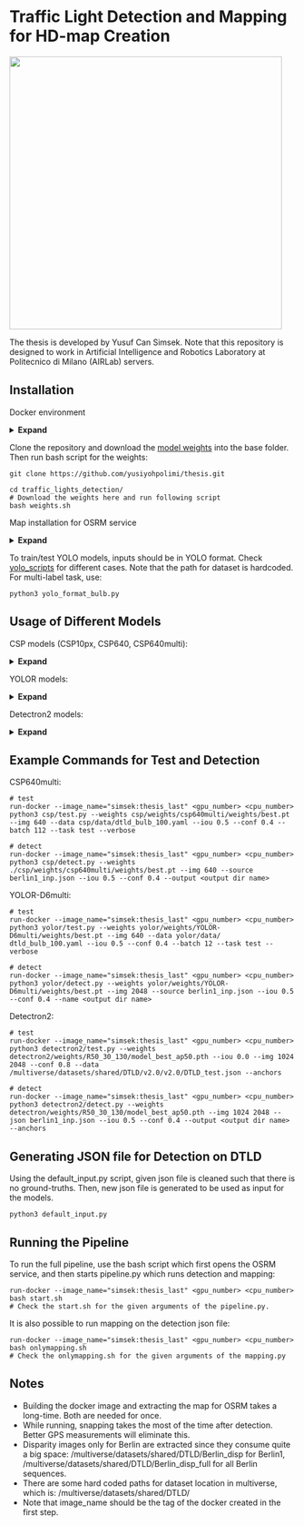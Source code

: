 # Traffic Light Detection and Mapping for HD-map Creation

<img src="https://github.com/yusiyohpolimi/thesis/blob/main/diagram_new.jpg" height="480">

The thesis is developed by Yusuf Can Simsek. Note that this repository is designed to work in Artificial Intelligence and Robotics Laboratory at Politecnico di Milano (AIRLab) servers.

## Installation

Docker environment
<details><summary> <b>Expand</b> </summary>

```
# Build the docker container which has the all components to run OSRM service, YOLO models and detectron2 models
docker build --rm -t <tag> -f Venv .  
```

</details>

Clone the repository and download the [model weights](https://polimi365-my.sharepoint.com/personal/10622973_polimi_it/_layouts/15/onedrive.aspx?id=%2Fpersonal%2F10622973_polimi_it%2FDocuments%2FTesi%2Ftesi%20Yusuf%2Fmodel_weights&ga=1) into the base folder. Then run bash script for the weights:
```
git clone https://github.com/yusiyohpolimi/thesis.git

cd traffic_lights_detection/
# Download the weights here and run following script
bash weights.sh
```
  
Map installation for OSRM service
<details><summary> <b>Expand</b> </summary>

```
cd osrm/
# To download all the germany map:
wget http://download.geofabrik.de/europe/germany-latest.osm.pbf

# For just Berlin:
wget http://download.geofabrik.de/europe/germany/berlin-latest.osm.pbf


# Extract the downloaded map:
run-docker --image_name="simsek:thesis_last" '' '' osrm-extract -p /osrm-backend/profiles/car.lua germany-latest.osm.pbf

# Partition:
run-docker --image_name="simsek:thesis_last" '' '' osrm-partition germany-latest.osrm

# Customize:
run-docker --image_name="simsek:thesis_last" '' '' osrm-customize germany-latest.osrm 

# Do not forget to change the tag if you need
```

</details>
  
To train/test YOLO models, inputs should be in YOLO format. Check [yolo_scripts](https://github.com/AIRLab-POLIMI/traffic_lights_detection/tree/main/yolo_scripts) for different cases. Note that the path for dataset is hardcoded. For multi-label task, use:
```
python3 yolo_format_bulb.py
```  

## Usage of Different Models

CSP models (CSP10px, CSP640, CSP640multi):
<details><summary> <b>Expand</b> </summary>  

```
train.py	
          --weights <path of the initial weights> 
          --cfg <model.yaml/.cfg path>
          --data <data.yaml path>
          --epochs
          --batch-size
          --img-size <single int input, e.g. 640>
          --rect <rectangular training option for non square input sizes>
          --resume <resuming from given weight>
          --logdir <logging directory>
          # check help for other arguments

test.py		
          --weights 
          --data 
          --batch-size
          --img-size
          --conf-thres <object confidence score threshold>
          --iou-thres <IOU threshold for NMS>
          --task <'val', 'test'>
          --verbose <report results by class in bash>
          # check help for other arguments

detect.py 	
            --weights
            --source <path of the input json file with image paths and vehicle data>
            --output <folder to save detection outputs>
            --img-size
            --conf-thres
            --iou-thres
            # check help for other arguments
```
</details>
  
  
YOLOR models:
<details><summary> <b>Expand</b> </summary>  

```
train.py	
          --weights <path of the initial weights> 
          --cfg <model.yaml/.cfg path>
          --data <data.yaml path>
          --epochs
          --batch-size
          --img-size <single int input, e.g. 1280>
          --rect <rectangular training option for non square input sizes>
          --resume <resuming from given weight>
          --name <works like logdir in CSP models>		
          # check help for other arguments

test.py		
          --weights 
          --data 
          --batch-size
          --img-size
          --conf-thres <object confidence score threshold>
          --iou-thres <IOU threshold for NMS>
          --task <'val', 'test'>
          --verbose <report results by class in bash>
          --name <save folder for the results and plots>
          # check help for other arguments

detect.py 	
          --weights
          --source <path of the input json file with image paths and vehicle data>
          --name <folder to save detection outputs>
          --img-size
          --conf-thres
          --iou-thres
          # check help for other arguments
```
</details>
  
  
Detectron2 models:
<details><summary> <b>Expand</b> </summary>  

```
train.py	
          --weights <path of the initial weights> 
          --data <json file of the trainset>
          --epochs
          --batch-size
          --img-size <single int input, e.g. 1024 2048>	
          --resume <resuming from given weight>
          --logdir <works like logdir in CSP models>
          --anchors <using custom anchors generated>	
          # check help for other arguments

test.py		
          --weights 
          --data <json file of the validation/test set, use train json for validaiton task>
          --img-size
          --conf <object confidence score threshold>
          --iou <IOU threshold for NMS>
          --task <'val', 'test'>
          --logdir <save folder for the results and plots>
          --ratio <ratio of the test set to be used>
          --anchors
          # check help for other arguments

detect.py 	
          --weights
          --json-path <path of the input json file with image paths and vehicle data>
          --output <folder to save detection outputs>
          --img-size
          --conf
          --iou
          --anchors
          # check help for other arguments
```
</details>
 
## Example Commands for Test and Detection

CSP640multi:
``` 
# test
run-docker --image_name="simsek:thesis_last" <gpu_number> <cpu_number> python3 csp/test.py --weights csp/weights/csp640multi/weights/best.pt --img 640 --data csp/data/dtld_bulb_100.yaml --iou 0.5 --conf 0.4 --batch 112 --task test --verbose

# detect
run-docker --image_name="simsek:thesis_last" <gpu_number> <cpu_number> python3 csp/detect.py --weights ./csp/weights/csp640multi/weights/best.pt --img 640 --source berlin1_inp.json --iou 0.5 --conf 0.4 --output <output dir name>
```

YOLOR-D6multi:
``` 
# test
run-docker --image_name="simsek:thesis_last" <gpu_number> <cpu_number> python3 yolor/test.py --weights yolor/weights/YOLOR-D6multi/weights/best.pt --img 640 --data yolor/data/ dtld_bulb_100.yaml --iou 0.5 --conf 0.4 --batch 12 --task test --verbose

# detect
run-docker --image_name="simsek:thesis_last" <gpu_number> <cpu_number> python3 yolor/detect.py --weights yolor/weights/YOLOR-D6multi/weights/best.pt --img 2048 --source berlin1_inp.json --iou 0.5 --conf 0.4 --name <output dir name>
```

Detectron2:
```
# test
run-docker --image_name="simsek:thesis_last" <gpu_number> <cpu_number> python3 detectron2/test.py --weights detectron2/weights/R50_30_130/model_best_ap50.pth --iou 0.0 --img 1024 2048 --conf 0.8 --data /multiverse/datasets/shared/DTLD/v2.0/v2.0/DTLD_test.json --anchors

# detect
run-docker --image_name="simsek:thesis_last" <gpu_number> <cpu_number> python3 detectron2/detect.py --weights detectron/weights/R50_30_130/model_best_ap50.pth --img 1024 2048 --json berlin1_inp.json --iou 0.5 --conf 0.4 --output <output dir name> --anchors
```

## Generating JSON file for Detection on DTLD

Using the default_input.py script, given json file is cleaned such that there is no ground-truths. Then, new json file is generated to be used as input for the models.
```
python3 default_input.py
```

## Running the Pipeline

To run the full pipeline, use the bash script which first opens the OSRM service, and then starts pipeline.py which runs detection and mapping:
```
run-docker --image_name="simsek:thesis_last" <gpu_number> <cpu_number> bash start.sh
# Check the start.sh for the given arguments of the pipeline.py.
```

It is also possible to run mapping on the detection json file:
```
run-docker --image_name="simsek:thesis_last" <gpu_number> <cpu_number> bash onlymapping.sh
# Check the onlymapping.sh for the given arguments of the mapping.py
```

## Notes
 
*	Building the docker image and extracting the map for OSRM takes a long-time. Both are needed for once.
*	While running, snapping takes the most of the time after detection. Better GPS measurements will eliminate this.
*	Disparity images only for Berlin are extracted since they consume quite a big space: 
  /multiverse/datasets/shared/DTLD/Berlin_disp for Berlin1, /multiverse/datasets/shared/DTLD/Berlin_disp_full for all Berlin sequences.
*	There are some hard coded paths for dataset location in multiverse, which is: 
  /multiverse/datasets/shared/DTLD/
*	Note that image_name should be the tag of the docker created in the first step.


 
